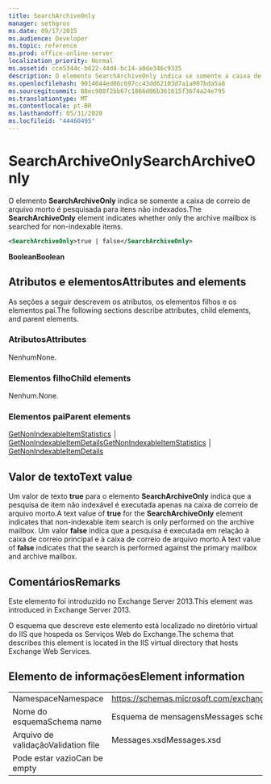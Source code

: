 ```yaml
---
title: SearchArchiveOnly
manager: sethgros
ms.date: 09/17/2015
ms.audience: Developer
ms.topic: reference
ms.prod: office-online-server
localization_priority: Normal
ms.assetid: cce5344c-b622-44d4-bc14-a0de346c9335
description: O elemento SearchArchiveOnly indica se somente a caixa de correio de arquivo morto é pesquisada para itens não indexados.
ms.openlocfilehash: 9014044ed06c697cc43dd62103d7a1a907bda5a8
ms.sourcegitcommit: 88ec988f2bb67c1866d06b361615f3674a24e795
ms.translationtype: MT
ms.contentlocale: pt-BR
ms.lasthandoff: 05/31/2020
ms.locfileid: "44460495"
---
```

# <a name="searcharchiveonly"></a><span data-ttu-id="b340d-103">SearchArchiveOnly</span><span class="sxs-lookup"><span data-stu-id="b340d-103">SearchArchiveOnly</span></span>

<span data-ttu-id="b340d-104">O elemento **SearchArchiveOnly** indica se somente a caixa de correio de arquivo morto é pesquisada para itens não indexados.</span><span class="sxs-lookup"><span data-stu-id="b340d-104">The **SearchArchiveOnly** element indicates whether only the archive mailbox is searched for non-indexable items.</span></span> 
  
```xml
<SearchArchiveOnly>true | false</SearchArchiveOnly>
```

 <span data-ttu-id="b340d-105">**Boolean**</span><span class="sxs-lookup"><span data-stu-id="b340d-105">**Boolean**</span></span>
## <a name="attributes-and-elements"></a><span data-ttu-id="b340d-106">Atributos e elementos</span><span class="sxs-lookup"><span data-stu-id="b340d-106">Attributes and elements</span></span>

<span data-ttu-id="b340d-107">As seções a seguir descrevem os atributos, os elementos filhos e os elementos pai.</span><span class="sxs-lookup"><span data-stu-id="b340d-107">The following sections describe attributes, child elements, and parent elements.</span></span>
  
### <a name="attributes"></a><span data-ttu-id="b340d-108">Atributos</span><span class="sxs-lookup"><span data-stu-id="b340d-108">Attributes</span></span>

<span data-ttu-id="b340d-109">Nenhum</span><span class="sxs-lookup"><span data-stu-id="b340d-109">None.</span></span>
  
### <a name="child-elements"></a><span data-ttu-id="b340d-110">Elementos filho</span><span class="sxs-lookup"><span data-stu-id="b340d-110">Child elements</span></span>

<span data-ttu-id="b340d-111">Nenhum.</span><span class="sxs-lookup"><span data-stu-id="b340d-111">None.</span></span>
  
### <a name="parent-elements"></a><span data-ttu-id="b340d-112">Elementos pai</span><span class="sxs-lookup"><span data-stu-id="b340d-112">Parent elements</span></span>

<span data-ttu-id="b340d-113">[GetNonIndexableItemStatistics](getnonindexableitemstatistics.md) │ [GetNonIndexableItemDetails](getnonindexableitemdetails.md)</span><span class="sxs-lookup"><span data-stu-id="b340d-113">[GetNonIndexableItemStatistics](getnonindexableitemstatistics.md) │ [GetNonIndexableItemDetails](getnonindexableitemdetails.md)</span></span>
  
## <a name="text-value"></a><span data-ttu-id="b340d-114">Valor de texto</span><span class="sxs-lookup"><span data-stu-id="b340d-114">Text value</span></span>

<span data-ttu-id="b340d-115">Um valor de texto **true** para o elemento **SearchArchiveOnly** indica que a pesquisa de item não indexável é executada apenas na caixa de correio de arquivo morto.</span><span class="sxs-lookup"><span data-stu-id="b340d-115">A text value of **true** for the **SearchArchiveOnly** element indicates that non-indexable item search is only performed on the archive mailbox.</span></span> <span data-ttu-id="b340d-116">Um valor **false** indica que a pesquisa é executada em relação à caixa de correio principal e à caixa de correio de arquivo morto.</span><span class="sxs-lookup"><span data-stu-id="b340d-116">A text value of **false** indicates that the search is performed against the primary mailbox and archive mailbox.</span></span> 
  
## <a name="remarks"></a><span data-ttu-id="b340d-117">Comentários</span><span class="sxs-lookup"><span data-stu-id="b340d-117">Remarks</span></span>

<span data-ttu-id="b340d-118">Este elemento foi introduzido no Exchange Server 2013.</span><span class="sxs-lookup"><span data-stu-id="b340d-118">This element was introduced in Exchange Server 2013.</span></span>
  
<span data-ttu-id="b340d-119">O esquema que descreve este elemento está localizado no diretório virtual do IIS que hospeda os Serviços Web do Exchange.</span><span class="sxs-lookup"><span data-stu-id="b340d-119">The schema that describes this element is located in the IIS virtual directory that hosts Exchange Web Services.</span></span>
  
## <a name="element-information"></a><span data-ttu-id="b340d-120">Elemento de informações</span><span class="sxs-lookup"><span data-stu-id="b340d-120">Element information</span></span>

|||
|:-----|:-----|
|<span data-ttu-id="b340d-121">Namespace</span><span class="sxs-lookup"><span data-stu-id="b340d-121">Namespace</span></span>  <br/> |https://schemas.microsoft.com/exchange/services/2006/messages  <br/> |
|<span data-ttu-id="b340d-122">Nome do esquema</span><span class="sxs-lookup"><span data-stu-id="b340d-122">Schema name</span></span>  <br/> |<span data-ttu-id="b340d-123">Esquema de mensagens</span><span class="sxs-lookup"><span data-stu-id="b340d-123">Messages schema</span></span>  <br/> |
|<span data-ttu-id="b340d-124">Arquivo de validação</span><span class="sxs-lookup"><span data-stu-id="b340d-124">Validation file</span></span>  <br/> |<span data-ttu-id="b340d-125">Messages.xsd</span><span class="sxs-lookup"><span data-stu-id="b340d-125">Messages.xsd</span></span>  <br/> |
|<span data-ttu-id="b340d-126">Pode estar vazio</span><span class="sxs-lookup"><span data-stu-id="b340d-126">Can be empty</span></span>  <br/> ||
   


